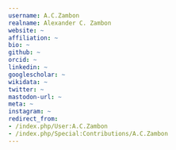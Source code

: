 ```yaml
---
username: A.C.Zambon
realname: Alexander C. Zambon
website: ~
affiliation: ~
bio: ~
github: ~
orcid: ~
linkedin: ~
googlescholar: ~
wikidata: ~
twitter: ~
mastodon-url: ~
meta: ~
instagram: ~
redirect_from:
- /index.php/User:A.C.Zambon
- /index.php/Special:Contributions/A.C.Zambon
---
```

